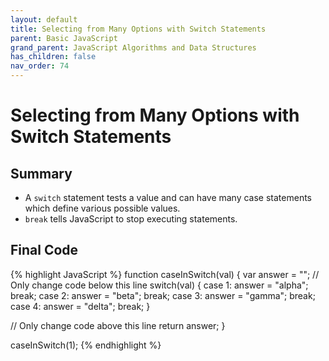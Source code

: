 ```yaml
---
layout: default
title: Selecting from Many Options with Switch Statements
parent: Basic JavaScript
grand_parent: JavaScript Algorithms and Data Structures
has_children: false
nav_order: 74
---
```

# Selecting from Many Options with Switch Statements
## Summary
- A `switch` statement tests a value and can have many case statements which define various possible values.
- `break` tells JavaScript to stop executing statements.

## Final Code

{% highlight JavaScript %}
function caseInSwitch(val) {
  var answer = "";
  // Only change code below this line
switch(val) {
  case 1:
    answer = "alpha";
    break;
  case 2:
    answer = "beta";
    break;
  case 3:
    answer = "gamma";
    break;
  case 4:
    answer = "delta";
    break;
}


  // Only change code above this line
  return answer;
}

caseInSwitch(1);
{% endhighlight %}